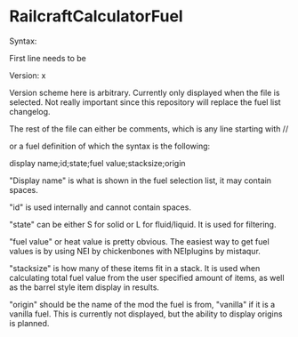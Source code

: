 RailcraftCalculatorFuel
===============================

Syntax:

First line needs to be

Version: x

Version scheme here is arbitrary. Currently only displayed when the file is selected.
Not really important since this repository will replace the fuel list changelog.

The rest of the file can either be comments, which is any line starting with //

or a fuel definition of which the syntax is the following:

display name;id;state;fuel value;stacksize;origin

"Display name" is what is shown in the fuel selection list, it may contain spaces.

"id" is used internally and cannot contain spaces.

"state" can be either S for solid or L for fluid/liquid. It is used for filtering.

"fuel value" or heat value is pretty obvious. The easiest way to get fuel values is by using NEI by chickenbones with NEIplugins by mistaqur.

"stacksize" is how many of these items fit in a stack. It is used when calculating total fuel value from the user specified amount of items, as well as the barrel style item display in results.

"origin" should be the name of the mod the fuel is from, "vanilla" if it is a vanilla fuel. This is currently not displayed, but the ability to display origins is planned.
